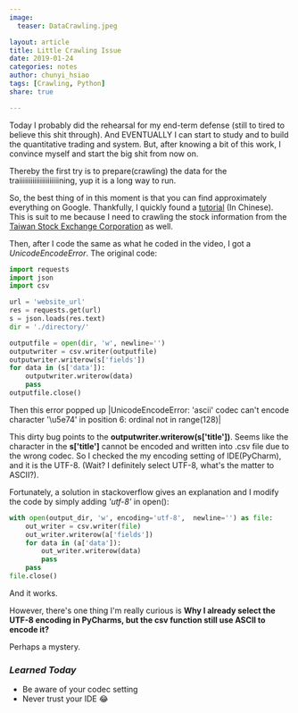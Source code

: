 ```yaml
---
image:
  teaser: DataCrawling.jpeg

layout: article
title: Little Crawling Issue
date: 2019-01-24
categories: notes
author: chunyi_hsiao
tags: [Crawling, Python]
share: true

---
```


Today I probably did the rehearsal for my end-term defense (still to tired to believe this shit through). And EVENTUALLY I can start to study and to build the quantitative trading and system. But, after knowing a bit of this work, I convince myself and start the big shit from now on. 

Thereby the first try is to prepare(crawling) the data for the traiiiiiiiiiiiiiiiiiiiiining, yup it is a long way to run.

So, the best thing of in this moment is that you can find approximately everything on Google. Thankfully, I quickly found a [tutorial](https://www.youtube.com/watch?v=IqrFMiJfHBU) (In Chinese). This is suit to me because I need to crawling the stock information from the [Taiwan Stock Exchange Corporation](http://www.twse.com.tw/zh/) as well. 

Then, after I code the same as what he coded in the video, I got a *UnicodeEncodeError*. 
The original code: 
```python
import requests
import json
import csv

url = 'website_url'
res = requests.get(url)
s = json.loads(res.text)
dir = './directory/'

outputfile = open(dir, 'w', newline='')
outputwriter = csv.writer(outputfile)
outputwriter.writerow(s['fields'])
for data in (s['data']):
	outputwriter.writerow(data)
	pass
outputfile.close()
```

Then this error popped up |UnicodeEncodeError: 'ascii' codec can't encode character '\u5e74' in position 6: ordinal not in range(128)|

This dirty bug points to the **outputwriter.writerow(s['title'])**. Seems like the character in the **s['title']** cannot be encoded and written into .csv file due to the wrong codec. So I checked the my encoding setting of IDE(PyCharm), and it is the UTF-8. (Wait? I definitely select UTF-8, what's the matter to ASCII?).

Fortunately, a solution in stackoverflow gives an explanation and I modify the code by simply adding *'utf-8'* in open():
```python
with open(output_dir, 'w', encoding='utf-8',  newline='') as file:
    out_writer = csv.writer(file)
    out_writer.writerow(a['fields'])
    for data in (a['data']):
        out_writer.writerow(data)
        pass
    pass
file.close()
```
And it works.

However, there's one thing I'm really curious is **Why I already select the UTF-8 encoding in PyCharms, but the csv function still use ASCII to encode it?**

Perhaps a mystery.


### *Learned Today*
- Be aware of your codec setting
- Never trust your IDE 😂
